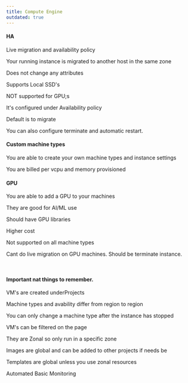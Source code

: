```yaml
---
title: Compute Engine
outdated: true
---
```


<h4 id="bkmrk-ha">HA</h4>
<p id="bkmrk-live-migration-and-a">Live migration and availability policy</p>
<p id="bkmrk-your-running-instanc">Your running instance is migrated to another host in the same zone</p>
<p id="bkmrk-does-not-change-any-">Does not change any attributes</p>
<p id="bkmrk-supports-local-ssd%27s">Supports Local SSD's </p>
<p id="bkmrk-not-supported-for-gp">NOT supported for GPU;s</p>
<p class="callout info" id="bkmrk-it%27s-configured-unde">It's configured under Availability policy </p>
<p id="bkmrk-default-is-to-migrat">Default is to migrate </p>
<p id="bkmrk-you-can-also-configu">You can also configure terminate and automatic restart. </p>
<h4 id="bkmrk-custom-machine-types">Custom machine types</h4>
<p id="bkmrk-you-are-able-to-crea">You are able to create your own machine types and instance settings</p>
<p id="bkmrk-you-are-billed-per-v">You are billed per vcpu and memory provisioned </p>
<h4 id="bkmrk-gpu">GPU</h4>
<p id="bkmrk-you-are-able-to-add-">You are able to add a GPU to your machines</p>
<p id="bkmrk-they-are-good-for-ai">They are good for AI/ML use</p>
<p id="bkmrk-should-have-gpu-libr">Should have GPU libraries </p>
<p id="bkmrk-higher-cost">Higher cost</p>
<p id="bkmrk-not-supported-on-all">Not supported on all machine types</p>
<p id="bkmrk-cant-do-live-migrati">Cant do live migration on GPU machines. Should be terminate instance. </p>
<p id="bkmrk-%C2%A0"> </p>
<h4 id="bkmrk-important-nat-things">Important nat things to remember.</h4>
<p id="bkmrk-vm%27s-are-created-und">VM's are created underProjects </p>
<p id="bkmrk-machine-types-and-av">Machine types and avability differ from region to region</p>
<p id="bkmrk-you-can-only-change-">You can only change a machine type after the instance has stopped </p>
<p id="bkmrk-vm%27s-can-be-filtered">VM's can be filtered on the page</p>
<p id="bkmrk-they-are-zonal-so-on">They are Zonal so only run in a specific zone</p>
<p id="bkmrk-images-are-global-an">Images are global and can be added to other projects if needs be</p>
<p id="bkmrk-templates-are-global">Templates are global unless you use zonal resources </p>
<p id="bkmrk-automated-basic-moni">Automated Basic Monitoring </p>
<p id="bkmrk-%C2%A0-0"> </p>